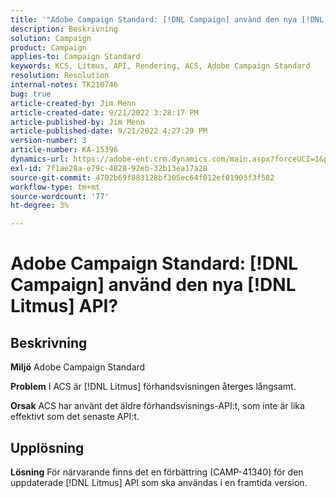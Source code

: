 ```yaml
---
title: '"Adobe Campaign Standard: [!DNL Campaign] använd den nya [!DNL Litmus] API?'''
description: Beskrivning
solution: Campaign
product: Campaign
applies-to: Campaign Standard
keywords: KCS, Litmus, API, Rendering, ACS, Adobe Campaign Standard
resolution: Resolution
internal-notes: TK210746
bug: true
article-created-by: Jim Menn
article-created-date: 9/21/2022 3:28:17 PM
article-published-by: Jim Menn
article-published-date: 9/21/2022 4:27:29 PM
version-number: 3
article-number: KA-15396
dynamics-url: https://adobe-ent.crm.dynamics.com/main.aspx?forceUCI=1&pagetype=entityrecord&etn=knowledgearticle&id=8c66a603-c239-ed11-9db1-0022480866ad
exl-id: 7f1ae28a-e79c-4828-92eb-32b13ea17a28
source-git-commit: 4702b69f883128bf305ec64f012ef01903f3f582
workflow-type: tm+mt
source-wordcount: '77'
ht-degree: 3%

---
```


# Adobe Campaign Standard: [!DNL Campaign] använd den nya [!DNL Litmus] API?

## Beskrivning


<b>Miljö</b>
Adobe Campaign Standard

<b>Problem</b>
I ACS är [!DNL Litmus] förhandsvisningen återges långsamt.

<b>Orsak</b>
ACS har använt det äldre förhandsvisnings-API:t, som inte är lika effektivt som det senaste API:t.


## Upplösning


<b>Lösning</b>
För närvarande finns det en förbättring (CAMP-41340) för den uppdaterade [!DNL Litmus] API som ska användas i en framtida version.
